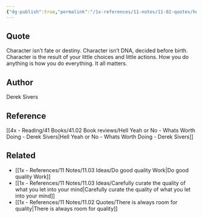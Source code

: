 ```yaml
---
{"dg-publish":true,"permalink":"/1x-references/11-notes/11-02-quotes/how-you-do-anything-is-how-you-do-everything/","title":"structure note","noteIcon":""}
---
```



## Quote
Character isn’t fate or destiny. Character isn’t DNA, decided before birth. Character is the result of your little choices and little actions. How you do anything is how you do everything. It all matters.

## Author
Derek Sivers

## Reference
[[4x - Reading/41 Books/41.02 Book reviews/Hell Yeah or No - Whats Worth Doing - Derek Sivers\|Hell Yeah or No - Whats Worth Doing - Derek Sivers]]

## Related
- [[1x - References/11 Notes/11.03 Ideas/Do good quality Work\|Do good quality Work]]
- [[1x - References/11 Notes/11.03 Ideas/Carefully curate the quality of what you let into your mind\|Carefully curate the quality of what you let into your mind]]
- [[1x - References/11 Notes/11.02 Quotes/There is always room for quality\|There is always room for quality]]